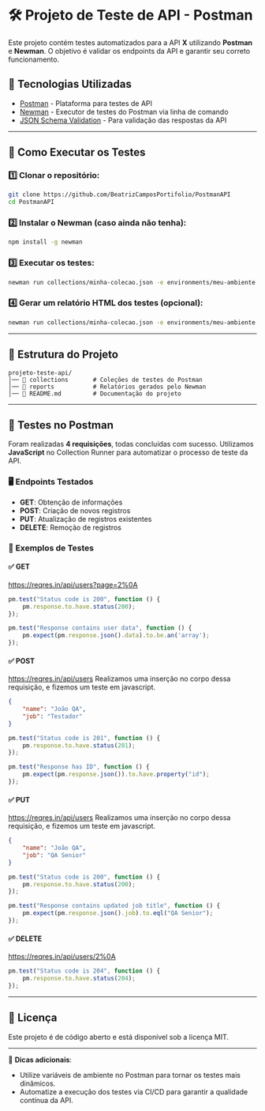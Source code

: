 # 🛠️ Projeto de Teste de API - Postman

Este projeto contém testes automatizados para a API **X** utilizando **Postman** e **Newman**. O objetivo é validar os endpoints da API e garantir seu correto funcionamento.

## 📌 Tecnologias Utilizadas
- [Postman](https://www.postman.com/) - Plataforma para testes de API
- [Newman](https://www.npmjs.com/package/newman) - Executor de testes do Postman via linha de comando
- [JSON Schema Validation](https://json-schema.org/) - Para validação das respostas da API

---

## 🚀 Como Executar os Testes

### 1️⃣ Clonar o repositório:
```sh
git clone https://github.com/BeatrizCamposPortifolio/PostmanAPI
cd PostmanAPI
```

### 2️⃣ Instalar o Newman (caso ainda não tenha):
```sh
npm install -g newman
```

### 3️⃣ Executar os testes:
```sh
newman run collections/minha-colecao.json -e environments/meu-ambiente.json
```

### 4️⃣ Gerar um relatório HTML dos testes (opcional):
```sh
newman run collections/minha-colecao.json -e environments/meu-ambiente.json -r html --reporter-html-export reports/relatorio.html
```

---

## 📂 Estrutura do Projeto

```
projeto-teste-api/
│── 📂 collections       # Coleções de testes do Postman
│── 📂 reports           # Relatórios gerados pelo Newman
│── 📜 README.md         # Documentação do projeto
```

---

## 📖 Testes no Postman

Foram realizadas **4 requisições**, todas concluídas com sucesso. Utilizamos **JavaScript** no Collection Runner para automatizar o processo de teste da API.

### 🖥️ Endpoints Testados
- **GET**: Obtenção de informações
- **POST**: Criação de novos registros
- **PUT**: Atualização de registros existentes
- **DELETE**: Remoção de registros

### 📝 Exemplos de Testes

#### ✅ GET
https://reqres.in/api/users?page=2%0A
```javascript
pm.test("Status code is 200", function () {
    pm.response.to.have.status(200);
});

pm.test("Response contains user data", function () {
    pm.expect(pm.response.json().data).to.be.an('array');
});
```

#### ✅ POST
https://reqres.in/api/users
Realizamos uma inserção no corpo dessa requisição, e fizemos um teste em javascript.

```json
{
    "name": "João QA",
    "job": "Testador"
}
```


```javascript
pm.test("Status code is 201", function () {
    pm.response.to.have.status(201);
});

pm.test("Response has ID", function () {
    pm.expect(pm.response.json()).to.have.property("id");
});
```


#### ✅ PUT
https://reqres.in/api/users
Realizamos uma inserção no corpo dessa requisição, e fizemos um teste em javascript.
```json
{
    "name": "João QA",
    "job": "QA Senior"
}
```


```javascript
pm.test("Status code is 200", function () {
    pm.response.to.have.status(200);
});

pm.test("Response contains updated job title", function () {
    pm.expect(pm.response.json().job).to.eql("QA Senior");
});
```

#### ✅ DELETE
https://reqres.in/api/users/2%0A
```javascript
pm.test("Status code is 204", function () {
    pm.response.to.have.status(204);
});
```

---

## 📄 Licença
Este projeto é de código aberto e está disponível sob a licença MIT.

---

📌 **Dicas adicionais**:
- Utilize variáveis de ambiente no Postman para tornar os testes mais dinâmicos.
- Automatize a execução dos testes via CI/CD para garantir a qualidade contínua da API.










